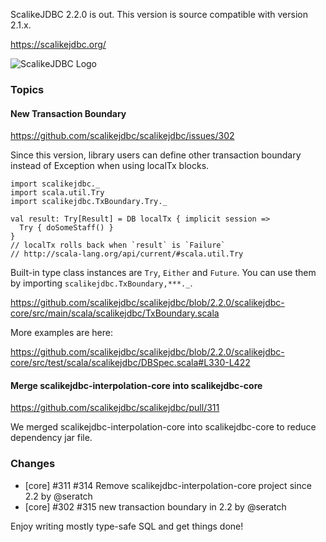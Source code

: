 ScalikeJDBC 2.2.0 is out. This version is source compatible with version 2.1.x.

https://scalikejdbc.org/

![ScalikeJDBC Logo](https://scalikejdbc.org/images/logo.png)

### Topics

#### New Transaction Boundary

https://github.com/scalikejdbc/scalikejdbc/issues/302

Since this version, library users can define other transaction boundary instead of Exception when using localTx blocks.

    import scalikejdbc._
    import scala.util.Try
    import scalikejdbc.TxBoundary.Try._

    val result: Try[Result] = DB localTx { implicit session =>
      Try { doSomeStaff() }
    }
    // localTx rolls back when `result` is `Failure`
    // http://scala-lang.org/api/current/#scala.util.Try

Built-in type class instances are `Try`, `Either` and `Future`. You can use them by importing `scalikejdbc.TxBoundary,***._`.

https://github.com/scalikejdbc/scalikejdbc/blob/2.2.0/scalikejdbc-core/src/main/scala/scalikejdbc/TxBoundary.scala

More examples are here:

https://github.com/scalikejdbc/scalikejdbc/blob/2.2.0/scalikejdbc-core/src/test/scala/scalikejdbc/DBSpec.scala#L330-L422

#### Merge scalikejdbc-interpolation-core into scalikejdbc-core

https://github.com/scalikejdbc/scalikejdbc/pull/311

We merged scalikejdbc-interpolation-core into scalikejdbc-core to reduce dependency jar file.

### Changes

- [core] #311 #314 Remove scalikejdbc-interpolation-core project since 2.2 by @seratch
- [core] #302 #315 new transaction boundary in 2.2 by @seratch

Enjoy writing mostly type-safe SQL and get things done!

